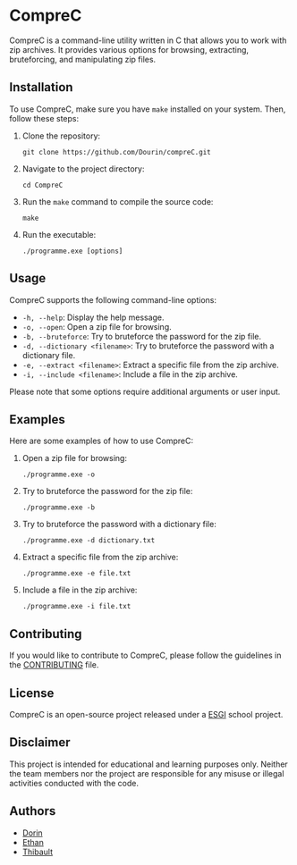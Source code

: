 # CompreC

CompreC is a command-line utility written in C that allows you to work with zip archives. It provides various options for browsing, extracting, bruteforcing, and manipulating zip files.

## Installation

To use CompreC, make sure you have `make` installed on your system. Then, follow these steps:

1. Clone the repository:

   ```shell
   git clone https://github.com/Dourin/compreC.git
   ```

2. Navigate to the project directory:

   ```shell
   cd CompreC
   ```

3. Run the `make` command to compile the source code:

   ```shell
   make
   ```

4. Run the executable:

   ```shell
   ./programme.exe [options]
   ```

## Usage

CompreC supports the following command-line options:

- `-h, --help`: Display the help message.
- `-o, --open`: Open a zip file for browsing.
- `-b, --bruteforce`: Try to bruteforce the password for the zip file.
- `-d, --dictionary <filename>`: Try to bruteforce the password with a dictionary file.
- `-e, --extract <filename>`: Extract a specific file from the zip archive.
- `-i, --include <filename>`: Include a file in the zip archive.

Please note that some options require additional arguments or user input.

## Examples

Here are some examples of how to use CompreC:

1. Open a zip file for browsing:

   ```shell
   ./programme.exe -o
   ```

2. Try to bruteforce the password for the zip file:

   ```shell
   ./programme.exe -b
   ```

3. Try to bruteforce the password with a dictionary file:

   ```shell
   ./programme.exe -d dictionary.txt
   ```

4. Extract a specific file from the zip archive:

   ```shell
   ./programme.exe -e file.txt
   ```

5. Include a file in the zip archive:

   ```shell
   ./programme.exe -i file.txt
   ```

## Contributing

If you would like to contribute to CompreC, please follow the guidelines in the [CONTRIBUTING](CONTRIBUTING.md) file.

## License

CompreC is an open-source project released under a [ESGI](https://www.esgi.fr) school project.

## Disclaimer

This project is intended for educational and learning purposes only. Neither the team members nor the project are responsible for any misuse or illegal activities conducted with the code.

## Authors 
- [Dorin](https://gitlab.com/Muncidor) 
- [Ethan](https://gitlab.com/CobraBubulle)
- [Thibault](https://gitlab.com/thibaultleguern)
